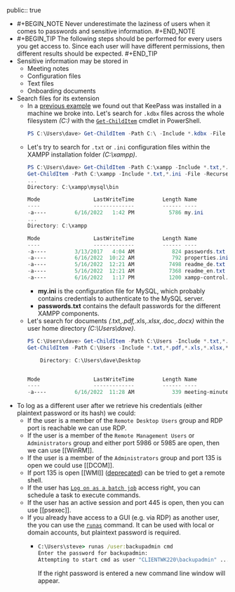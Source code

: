 public:: true

- #+BEGIN_NOTE
  Never underestimate the laziness of users when it comes to passwords and sensitive information.
  #+END_NOTE
- #+BEGIN_TIP
  The following steps should be performed for every users you get access to. Since each user will have different permissions, then different results should be expected.
  #+END_TIP
- Sensitive information may be stored in
	- Meeting notes
	- Configuration files
	- Text files
	- Onboarding documents
- Search files for its extension
	- In a [previous example](((65afa6b7-48a0-4e1e-bed6-26b11224ff1e))) we found out that KeePass was installed in a machine we broke into. Let's search for `.kdbx` files across the whole filesystem *(C:\)* with the [`Get-ChildItem`](https://learn.microsoft.com/en-us/powershell/module/microsoft.powershell.management/get-childitem?view=powershell-7.4) cmdlet in PowerShell.
	  ```powershell
	  PS C:\Users\dave> Get-ChildItem -Path C:\ -Include *.kdbx -File -Recurse -ErrorAction SilentlyContinue
	  ```
	- Let's try to search for `.txt` or `.ini` configuration files within the XAMPP installation folder *(C:\xampp)*.
	  ```powershell
	  PS C:\Users\dave> Get-ChildItem -Path C:\xampp -Include *.txt,*.ini -File -Recurse -ErrorAction SilentlyContinue
	  Get-ChildItem -Path C:\xampp -Include *.txt,*.ini -File -Recurse -ErrorAction SilentlyContinue
	  ...
	  Directory: C:\xampp\mysql\bin
	  
	  Mode                 LastWriteTime         Length Name                                               
	  ----                 -------------         ------ ----                                               
	  -a----         6/16/2022   1:42 PM           5786 my.ini
	  ...
	  Directory: C:\xampp
	  
	  Mode                 LastWriteTime         Length Name                                              
	  ----                 -------------         ------ ----                                                                 
	  -a----         3/13/2017   4:04 AM            824 passwords.txt
	  -a----         6/16/2022  10:22 AM            792 properties.ini     
	  -a----         5/16/2022  12:21 AM           7498 readme_de.txt 
	  -a----         5/16/2022  12:21 AM           7368 readme_en.txt     
	  -a----         6/16/2022   1:17 PM           1200 xampp-control.ini 
	  ```
		- **my.ini** is the configuration file for MySQL, which probably contains credentials to authenticate to the MySQL server.
		- **passwords.txt** contains the default passwords for the different XAMPP components.
	- Let's search for documents *(*.txt,*.pdf,*.xls,*.xlsx,*.doc,*.docx)* within the user home directory *(C:\Users\dave\)*.
	  ```powershell
	  PS C:\Users\dave> Get-ChildItem -Path C:\Users -Include *.txt,*.pdf,*.xls,*.xlsx,*.doc,*.docx,*.kdbx,*.kdb -File -Recurse -ErrorAction SilentlyContinue
	  Get-ChildItem -Path C:\Users -Include *.txt,*.pdf,*.xls,*.xlsx,*.doc,*.docx,*.kdbx,*.kdb -File -Recurse -ErrorAction SilentlyContinue
	  
	      Directory: C:\Users\dave\Desktop
	  
	  
	  Mode                 LastWriteTime         Length Name                                                                 
	  ----                 -------------         ------ ----                                                                 
	  -a----         6/16/2022  11:28 AM            339 meeting-minutes.txt
	  ```
- To log as a different user after we retrieve his credentials (either plaintext password or its hash) we could:
	- If the user is a member of the `Remote Desktop Users` group and RDP port is reachable we can use RDP.
	- If the user is a member of the `Remote Management Users` or `Administrators` group and either port 5986 or 5985 are open, then we can use [[WinRM]].
	- If the user is a member of the `Administrators` group and port 135 is open we could use [[DCOM]].
	- If port 135 is open [[WMI]] ([deprecated](((65a7a0b2-1d28-4245-9f26-d094d4c26a84)))) can be tried to get a remote shell.
	- If the user has [`Log on as a batch job`](https://learn.microsoft.com/en-us/windows/security/threat-protection/security-policy-settings/log-on-as-a-batch-job) access right, you can schedule a task to execute commands.
	- If the user has an active session and port 445 is open, then you can use [[psexec]].
	- If you already have access to a GUI (e.g. via RDP) as another user, the you can use the [`runas`](https://learn.microsoft.com/en-us/previous-versions/windows/it-pro/windows-server-2012-r2-and-2012/cc771525(v=ws.11)) command. It can be used with local or domain accounts, but plaintext password is required.
		- ```cmd
		  C:\Users\steve> runas /user:backupadmin cmd
		  Enter the password for backupadmin:
		  Attempting to start cmd as user "CLIENTWK220\backupadmin" ...
		  ```
		  If the right password is entered a new command line window will appear.